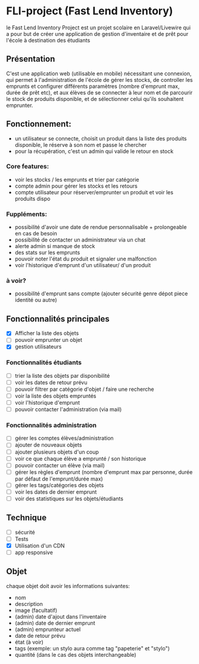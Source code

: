 # FLI-project (Fast Lend Inventory)
 le Fast Lend Inventory Project est un projet scolaire en Laravel/Livewire qui a pour but de créer une application de gestion d'inventaire et de prêt pour l'école à destination des étudiants
 
 ## Présentation
 
C'est une application web (utilisable en mobile) nécessitant une connexion, qui permet à l'administration de l'école de gérer les stocks, de controller les emprunts et configurer différents paramètres (nombre d'emprunt max, durée de prêt etc), et aux élèves de se connecter à leur nom et de parcourir le stock de produits disponible, et de sélectionner celui qu'ils souhaitent emprunter.

## Fonctionnement:
- un utilisateur se connecte, choisit un produit dans la liste des produits disponible, le réserve à son nom et passe le chercher
- pour la récupération, c'est un admin qui valide le retour en stock


### Core features:
- voir les stocks / les emprunts et trier par catégorie
- compte admin pour gérer les stocks et les retours 
- compte utilisateur pour réserver/emprunter un produit et voir les produits dispo

### Fuppléments:
- possibilité d'avoir une date de rendue personnalisable + prolongeable en cas de besoin
- possibilité de contacter un administrateur via un chat
- alerte admin si manque de stock
- des stats sur les emprunts
- pouvoir noter l'état du produit et signaler une malfonction
- voir l'historique d'emprunt d'un utilisateur/ d'un produit

### à voir?
- possibilité d'emprunt sans compte (ajouter sécurité genre dépot piece identité ou autre)


## Fonctionnalités principales
- [x] Afficher la liste des objets
- [ ] pouvoir emprunter un objet
- [x] gestion utilisateurs

### Fonctionnalités étudiants
- [ ] trier la liste des objets par disponibilité
- [ ] voir les dates de retour prévu 
- [ ] pouvoir filtrer par catégorie d'objet / faire une recherche
- [ ] voir la liste des objets empruntés 
- [ ] voir l'historique d'emprunt
- [ ] pouvoir contacter l'administration (via mail) 

### Fonctionnalités administration
- [ ] gérer les comptes élèves/administration
- [ ] ajouter de nouveaux objets
- [ ] ajouter plusieurs objets d'un coup
- [ ] voir ce que chaque élève a emprunté / son historique
- [ ] pouvoir contacter un élève (via mail)
- [ ] gérer les règles d'emprunt (nombre d'emprunt max par personne, durée par défaut de l'emprunt/durée max)
- [ ] gérer les tags/catégories des objets
- [ ] voir les dates de dernier emprunt
- [ ] voir des statistiques sur les objets/étudiants

## Technique
- [ ] sécurité
- [ ] Tests
- [x] Utilisation d'un CDN
- [ ] app responsive

## Objet
chaque objet doit avoir les informations suivantes:
- nom
- description
- image (facultatif)
- (admin) date d'ajout dans l'inventaire
- (admin) date de dernier emprunt
- (admin) emprunteur actuel
- date de retour prévu
- état (à voir)
- tags (exemple: un stylo aura comme tag "papeterie" et "stylo")
- quantité (dans le cas des objets interchangeable)
